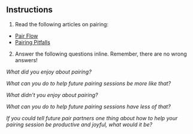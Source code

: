 ## Instructions
1. Read the following articles on pairing:
  * [Pair Flow](http://www.markhneedham.com/blog/2008/10/17/pair-programming-pair-flow/)
  * [Pairing Pitfalls](http://pragprog.com/magazines/2012-03/four-common-pairing-pitfalls-and-how-to-avoid-them) 
2. Answer the following questions inline. Remember, there are no wrong answers!

*What did you enjoy about pairing?*

*What can you do to help future pairing sessions be more like that?*

*What didn't you enjoy about pairing?*

*What can you do to help future pairing sessions have less of that?*

*If you could tell future pair partners one thing about how to help your pairing session be productive and joyful, what would it be?*